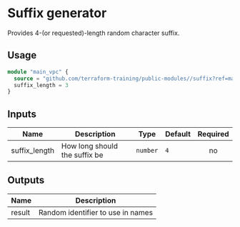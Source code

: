# Suffix generator

Provides 4-(or requested)-length random character suffix.

## Usage

```terraform
module "main_vpc" {
  source = "github.com/terraform-training/public-modules//suffix?ref=main"
  suffix_length = 3
}
```

## Inputs

| Name | Description | Type | Default | Required |
|------|-------------|------|---------|:--------:|
| suffix\_length | How long should the suffix be | `number` | `4` | no |

## Outputs

| Name | Description |
|------|-------------|
| result | Random identifier to use in names |
